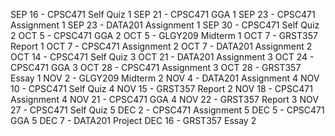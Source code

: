 SEP 16 - CPSC471 Self Quiz 1
SEP 21 - CPSC471 GGA 1
SEP 23 - CPSC471 Assignment 1
SEP 23 - DATA201 Assignment 1
SEP 30 - CPSC471 Self Quiz 2
OCT 5 - CPSC471 GGA 2
OCT 5 - GLGY209 Midterm 1
OCT 7 - GRST357 Report 1
OCT 7 - CPSC471 Assignment 2
OCT 7 - DATA201 Assignment 2
OCT 14 - CPSC471 Self Quiz 3
OCT 21 - DATA201 Assignment 3
OCT 24 - CPSC471 GGA 3
OCT 28 - CPSC471 Assignment 3
OCT 28 - GRST357 Essay 1
NOV 2 - GLGY209 Midterm 2
NOV 4 - DATA201 Assignment 4
NOV 10 - CPSC471 Self Quiz 4
NOV 15 - GRST357 Report 2
NOV 18 - CPSC471 Assignment 4
NOV 21 - CPSC471 GGA 4
NOV 22 - GRST357 Report 3
NOV 27 - CPSC471 Self Quiz 5
DEC 2 - CPSC471 Assignment 5
DEC 5 - CPSC471 GGA 5
DEC 7 - DATA201 Project
DEC 16 - GRST357 Essay 2

